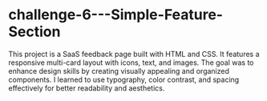 # challenge-6---Simple-Feature-Section
This project is a SaaS feedback page built with HTML and CSS. It features a responsive multi-card layout with icons, text, and images. The goal was to enhance design skills by creating visually appealing and organized components. I learned to use typography, color contrast, and spacing effectively for better readability and aesthetics.

